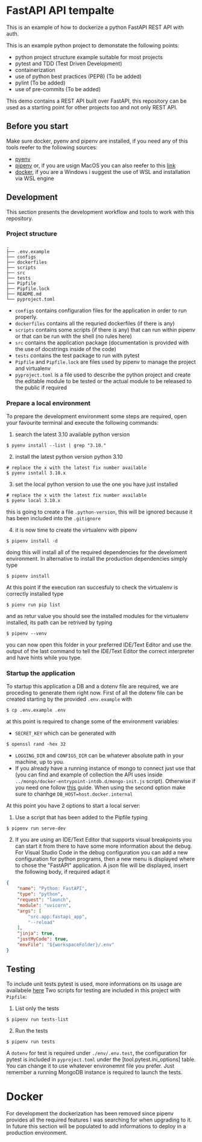 # FastAPI API tempalte
This is an example of how to dockerize a python FastAPI REST API with auth.

This is an example python project to demonstate the following points:
- python project structure example suitable for most projects
- pytest and TDD (Test Driven Development)
- containerization
- use of python best practices (PEP8) (To be added)
- pylint (To be added)
- use of pre-commits (To be added)

This demo contains a REST API built over FastAPI, this repository can be used as a starting point for other projects too and not only REST API. 

## Before you start
Make sure docker, pyenv and pipenv are installed, if you need any of this tools reefer to the following sources:
- [pyenv](https://github.com/pyenv/pyenv)
- [pipenv](https://github.com/pypa/pipenv#installation) or, if you are usign MacOS you can also reefer to this [link](https://formulae.brew.sh/formula/pipenv)
- [docker](https://docs.docker.com/engine/install/), if you are a Windows i suggest the use of WSL and installation via WSL engine

## Development
This section presents the development workflow and tools to work with this repository.

### Project structure
```shell
.
├── .env.example
├── configs
├── dockerfiles
├── scripts
├── src
├── tests
├── Pipfile
├── Pipfile.lock
├── README.md
└── pyproject.toml
```

* `configs` contains configuration files for the application in order to run properly.
* `dockerfiles` contains all the requried dockerfiles (if there is any)
* `scripts` contains some scripts (if there is any) that can run within pipenv or that can be run with the shell (no rules here)
* `src` contains the application package (documentation is provided with the use of docstrings inside of the code)
* `tests` contains the test package to run with pytest
* `Pipfile` and `Pipfile.lock` are files used by pipenv to manage the project and virtualenv
* `pyproject.toml` is a file used to describe the python project and create the editable module to be tested or the actual module to be released to the public if required

### Prepare a local environment
To prepare the development environment some steps are required, open your favourite terminal and execute the following commands:
1. search the latest 3.10 available python version
```shell
$ pyenv install --list | grep "3.10."
```

2. install the latest python version python 3.10 
```shell
# replace the x with the latest fix number available
$ pyenv isntall 3.10.x
```

3. set the local python version to use the one you have just installed
```shell
# replace the x with the latest fix number available
$ pyenv local 3.10.x
```
this is going to create a file `.python-version`, this will be ignored because it has been included into the `.gitignore`

4. it is now time to create the virtualenv with pipenv
```shell
$ pipenv install -d
```
doing this will install all of the required dependencies for the develoment environment. In alternative to install the production dependencies simply type
```shell
$ pipenv install
```

At this point if the execution ran succesfuly to check the virtualenv is correctly installed type
```shell
$ pienv run pip list
```
and as retur value you should see the installed modules for the virtualenv installed, its path can be retrived by typing
```shell
$ pipenv --venv
```

you can now open this folder in your preferred IDE/Text Editor and use the output of the last command to tell the IDE/Text Editor the correct interpreter and have hints while you type.

### Startup the application
To startup this application a DB and a dotenv file are required, we are proceding to generate them right now.
First of all the dotenv file can be created starting by the provided `.env.example` with
```shell
$ cp .env.example .env
```
at this point is required to change some of the environment variables:
* `SECRET_KEY` which can be generated with
```shell
$ openssl rand -hex 32
```
* `LOGGING_DIR` and `CONFIGS_DIR` can be whatever absolute path in your machine, up to you.
* If you already have a running instance of mongo to connect just use that (you can find and example of collection the API uses inside `../mongo/docker-entrypoint-intdb.d/mongo-init.js` script). Otherwise if you need one follow [this](../mongo/README.md) guide. When using the second option make sure to chanhge `DB_HOST=host.docker.internal`

At this point you have 2 options to start a local server:
1. Use a script that has been added to the Pipfile typing
```shell
$ pipenv run serve-dev
```
2. If you are using an IDE/Text Editor that supports visual breakpoints you can start it from there to have some more information about the debug. For Visual Studio Code in the debug configuration you can add a new configuration for python programs, then a new menu is displayed where to chose the "FastAPI" application. A json file will be displayed, insert the following body, if required adapt it
```json
{
    "name": "Python: FastAPI",
    "type": "python",
    "request": "launch",
    "module": "uvicorn",
    "args": [
        "src.app:fastapi_app",
        "--reload"
    ],
    "jinja": true,
    "justMyCode": true,
    "envFile": "${workspaceFolder}/.env"
}
```

## Testing
To include unit tests pytest is used, more informations on its usage are availabele [here](https://docs.pytest.org/en/7.3.x/)
Two scripts for testing are included in this project with `Pipfile`:
1. List only the tests
```shell
$ pipenv run tests-list
```

2. Run the tests
```shell
$ pipenv run tests
```
A `dotenv` for test is required under `./env/.env.test`, the configuration for pytest is included in `pyproject.toml` under the [tool.pytest.ini_options] table. You can change it to use whatever environemnt file you prefer. Just remember a running MongoDB instance is required to launch the tests.

# Docker
For development the dockerization has been removed since pipenv provides all the required features I was searching for when upgrading to it. In future this section will be populated to add informations to deploy in a production environment.

